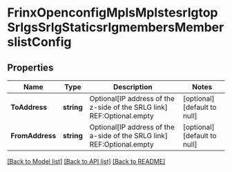 # FrinxOpenconfigMplsMplstesrlgtopSrlgsSrlgStaticsrlgmembersMemberslistConfig

## Properties
Name | Type | Description | Notes
------------ | ------------- | ------------- | -------------
**ToAddress** | **string** | Optional[IP address of the z-side of the SRLG link] REF:Optional.empty | [optional] [default to null]
**FromAddress** | **string** | Optional[IP address of the a-side of the SRLG link] REF:Optional.empty | [optional] [default to null]

[[Back to Model list]](../README.md#documentation-for-models) [[Back to API list]](../README.md#documentation-for-api-endpoints) [[Back to README]](../README.md)


